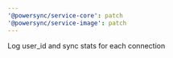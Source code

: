 ```yaml
---
'@powersync/service-core': patch
'@powersync/service-image': patch
---
```


Log user_id and sync stats for each connection
